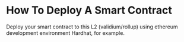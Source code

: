 # How To Deploy A Smart Contract

Deploy your smart contract to this L2 (validium/rollup) using ethereum development environment Hardhat, for example.

